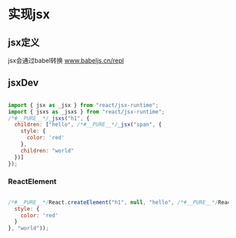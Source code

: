 # 实现jsx

## jsx定义

jsx会通过babel转换 www.babeljs.cn/repl


## jsxDev
```js

import { jsx as _jsx } from "react/jsx-runtime";
import { jsxs as _jsxs } from "react/jsx-runtime";
/*#__PURE__*/_jsxs("h1", {
  children: ["hello", /*#__PURE__*/_jsx("span", {
    style: {
      color: 'red'
    },
    children: "world"
  })]
});
```
### ReactElement

```js

/*#__PURE__*/React.createElement("h1", null, "hello", /*#__PURE__*/React.createElement("span", {
  style: {
    color: 'red'
  }
}, "world"));

```